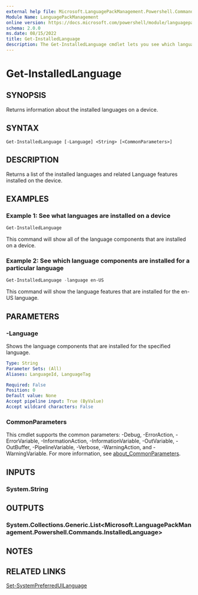 ```yaml
---
external help file: Microsoft.LanguagePackManagement.Powershell.Commands.dll-Help.xml
Module Name: LanguagePackManagement
online version: https://docs.microsoft.com/powershell/module/languagepackmanagement/get-installedlanguage?view=windowsserver2019-ps
schema: 2.0.0
ms.date: 08/15/2022
title: Get-InstalledLanguage
description: The Get-InstalledLanguage cmdlet lets you see which languages are installed in a running Windows installation
---
```


# Get-InstalledLanguage

## SYNOPSIS
Returns information about the installed languages on a device.

## SYNTAX

```
Get-InstalledLanguage [-Language] <String> [<CommonParameters>]
```

## DESCRIPTION
Returns a list of the installed languages and related Language features installed on the device.

## EXAMPLES

### Example 1: See what languages are installed on a device

```powershell
Get-InstalledLanguage
```

This command will show all of the language components that are installed on a device.

### Example 2: See which language components are installed for a particular language

```powershell
Get-InstalledLanguage -language en-US
```

This command will show the language features that are installed for the en-US language.

## PARAMETERS

### -Language

Shows the language components that are installed for the specified language.

```yaml
Type: String
Parameter Sets: (All)
Aliases: LanguageId, LanguageTag

Required: False
Position: 0
Default value: None
Accept pipeline input: True (ByValue)
Accept wildcard characters: False
```

### CommonParameters
This cmdlet supports the common parameters: -Debug, -ErrorAction, -ErrorVariable, -InformationAction, -InformationVariable, -OutVariable, -OutBuffer, -PipelineVariable, -Verbose, -WarningAction, and -WarningVariable. For more information, see [about_CommonParameters](https://go.microsoft.com/fwlink/?LinkID=113216).

## INPUTS

### System.String

## OUTPUTS

### System.Collections.Generic.List<Microsoft.LanguagePackManagement.Powershell.Commands.InstalledLanguage>

## NOTES

## RELATED LINKS

[Set-SystemPreferredUILanguage](Set-SystemPreferredUILanguage.md)

